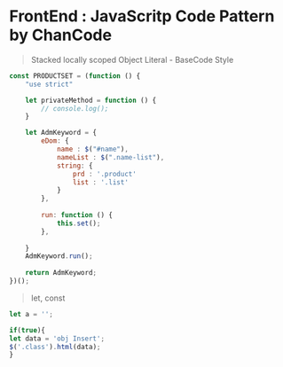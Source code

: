 # FrontEnd : JavaScritp Code Pattern by ChanCode

> Stacked locally scoped Object Literal -  BaseCode Style
```javascript
const PRODUCTSET = (function () {
    "use strict"

    let privateMethod = function () {
        // console.log();
    }

    let AdmKeyword = {
        eDom: {
            name : $("#name"),
            nameList : $(".name-list"),
            string: {
                prd : '.product'
                list : '.list'
            }
        },
        
        run: function () { 
            this.set();
        },     
                
    }
    AdmKeyword.run();
    
    return AdmKeyword;
})();
```


> let, const
```javascript
let a = '';

if(true){
let data = 'obj Insert';
$('.class').html(data);
}

```




